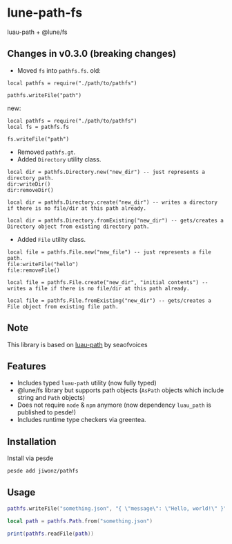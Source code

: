 # lune-path-fs
luau-path + @lune/fs

## Changes in v0.3.0 (breaking changes)
- Moved `fs` into `pathfs.fs`.
old:
```luau
local pathfs = require("./path/to/pathfs")

pathfs.writeFile("path")
```
new:
```luau
local pathfs = require("./path/to/pathfs")
local fs = pathfs.fs

fs.writeFile("path")
```
- Removed `pathfs.gt`.
- Added `Directory` utility class.
```luau
local dir = pathfs.Directory.new("new_dir") -- just represents a directory path.
dir:writeDir()
dir:removeDir()

local dir = pathfs.Directory.create("new_dir") -- writes a directory if there is no file/dir at this path already.

local dir = pathfs.Directory.fromExisting("new_dir") -- gets/creates a Directory object from existing directory path.
```
- Added `File` utility class.
```luau
local file = pathfs.File.new("new_file") -- just represents a file path.
file:writeFile("hello")
file:removeFile()

local file = pathfs.File.create("new_dir", "initial contents") -- writes a file if there is no file/dir at this path already.

local file = pathfs.File.fromExisting("new_dir") -- gets/creates a File object from existing file path.
```

## Note
This library is based on [luau-path](https://github.com/seaofvoices/luau-path) by seaofvoices

## Features
- Includes typed `luau-path` utility (now fully typed)
- @lune/fs library but supports path objects (`AsPath` objects which include string and `Path` objects)
- Does not require `node` & `npm` anymore (now dependency `luau_path` is published to pesde!)
- Includes runtime type checkers via greentea.

## Installation
Install via pesde
```sh
pesde add jiwonz/pathfs
```

## Usage
```lua
pathfs.writeFile("something.json", "{ \"message\": \"Hello, world!\" }")

local path = pathfs.Path.from("something.json")

print(pathfs.readFile(path))

```
